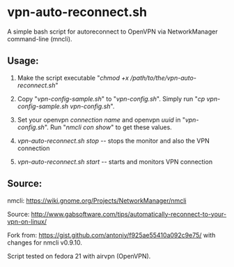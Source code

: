 # vpn-auto-reconnect.sh

A simple bash script for autoreconnect to OpenVPN via NetworkManager command-line (mncli).

## Usage:

1. Make the script executable "_chmod +x /path/to/the/vpn-auto-reconnect.sh_"

2. Copy "_vpn-config-sample.sh_" to "_vpn-config.sh_". Simply run "_cp vpn-config-sample.sh vpn-config.sh_".

3. Set your openvpn _connection name_ and openvpn _uuid_ in "_vpn-config.sh_". Run "_nmcli con show_" to get these values.

4. _vpn-auto-reconnect.sh stop_ -- stops the monitor and also the VPN connection

5. _vpn-auto-reconnect.sh start_ -- starts and monitors VPN connection

## Source:

nmcli: https://wiki.gnome.org/Projects/NetworkManager/nmcli

Source: http://www.gabsoftware.com/tips/automatically-reconnect-to-your-vpn-on-linux/

Fork from: https://gist.github.com/antoniy/f925ae55410a092c9e75/ with changes for nmcli v0.9.10.

Script tested on fedora 21 with airvpn (OpenVPN).
